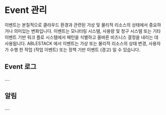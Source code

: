 # Event 관리
이벤트는 본질적으로 클라우드 환경과 관련된 가상 및 물리적 리소스의 상태에서 중요하거나 의미있는 변화입니다. 이벤트는 모니터링 시스템, 사용량 및 청구 시스템 또는 기타 이벤트 기반 워크 플로 시스템에서 패턴을 식별하고 올바른 비즈니스 결정을 내리는 데 사용됩니다. ABLESTACK 에서 이벤트는 가상 또는 물리적 리소스의 상태 변경, 사용자가 수행 한 작업 (작업 이벤트) 또는 정책 기반 이벤트 (경고) 일 수 있습니다.

## Event 로그
....
## 알림
....
## 







